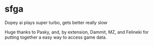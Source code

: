 # sfga
Dopey ai plays super turbo, gets better really slow

Huge thanks to Pasky, and, by extension, Dammit, MZ, and Felineki for putting together a easy way to access game data.


